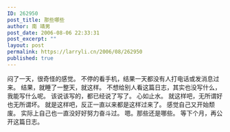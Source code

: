 ```yaml
---
ID: 262950
post_title: 那些哪些
author: 南 靖男
post_date: 2006-08-06 22:33:31
post_excerpt: ""
layout: post
permalink: https://larryli.cn/2006/08/262950
published: true
---
```

闷了一天，很奇怪的感觉。
不停的看手机，结果一天都没有人打电话或发消息过来。
结果，就睡了一整天，就这样。
不想给别人看这篇日志，其实也没写什么，我能写什么呢。
该说该写的，都已经说了写了。
心如止水。
就这样吧，无所谓好也无所谓坏。
就是这样吧，反正一直以来都是这样过来了。
感觉自己又开始颓废。
实际上自己也一直没好好努力奋斗过。
嗯。那些还是哪些。
等下个月，再公开这篇日志。